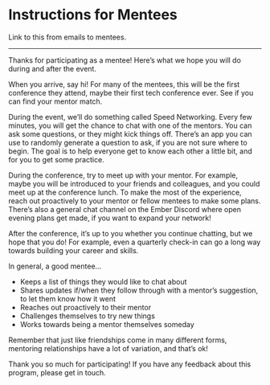 # Instructions for Mentees

Link to this from emails to mentees.

-----

Thanks for participating as a mentee! Here’s what we hope you will do during and after the event.

When you arrive, say hi! For many of the mentees, this will be the first conference they attend, maybe their first tech conference ever. See if you can find your mentor match.

During the event, we’ll do something called Speed Networking. Every few minutes, you will get the chance to chat with one of the mentors. You can ask some questions, or they might kick things off. There’s an app you can use to randomly generate a question to ask, if you are not sure where to begin. The goal is to help everyone get to know each other a little bit, and for you to get some practice.

During the conference, try to meet up with your mentor. For example, maybe you will be introduced to your friends and colleagues, and you could meet up at the conference lunch. To make the most of the experience, reach out proactively to your mentor or fellow mentees to make some plans. There’s also a general chat channel on the Ember Discord where open evening plans get made, if you want to expand your network!

After the conference, it’s up to you whether you continue chatting, but we hope that you do! For example, even a quarterly check-in can go a long way towards building your career and skills.

In general, a good mentee...
- Keeps a list of things they would like to chat about
- Shares updates if/when they follow through with a mentor’s suggestion, to let them know how it went
- Reaches out proactively to their mentor
- Challenges themselves to try new things
- Works towards being a mentor themselves someday

Remember that just like friendships come in many different forms, mentoring relationships have a lot of variation, and that’s ok!

Thank you so much for participating! If you have any feedback about this program, please get in touch.